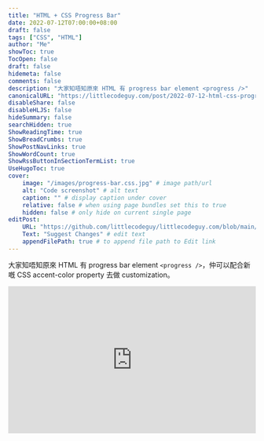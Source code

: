 ```yaml
---
title: "HTML + CSS Progress Bar"
date: 2022-07-12T07:00:00+08:00
draft: false
tags: ["CSS", "HTML"]
author: "Me"
showToc: true
TocOpen: false
draft: false
hidemeta: false
comments: false
description: "大家知唔知原來 HTML 有 progress bar element <progress />"
canonicalURL: "https://littlecodeguy.com/post/2022-07-12-html-css-progress-bar"
disableShare: false
disableHLJS: false
hideSummary: false
searchHidden: true
ShowReadingTime: true
ShowBreadCrumbs: true
ShowPostNavLinks: true
ShowWordCount: true
ShowRssButtonInSectionTermList: true
UseHugoToc: true
cover:
    image: "/images/progress-bar.css.jpg" # image path/url
    alt: "Code screenshot" # alt text
    caption: "" # display caption under cover
    relative: false # when using page bundles set this to true
    hidden: false # only hide on current single page
editPost:
    URL: "https://github.com/littlecodeguy/littlecodeguy.com/blob/main/content"
    Text: "Suggest Changes" # edit text
    appendFilePath: true # to append file path to Edit link
---
```


大家知唔知原來 HTML 有 progress bar element `<progress />`，仲可以配合新嘅 CSS accent-color property 去做 customization。

<iframe height="300" style="width: 100%;" scrolling="no" title="progress bar with pure HTML + CSS" src="https://codepen.io/littlecodeguy/embed/NWYRPWo?default-tab=result" frameborder="no" loading="lazy" allowtransparency="true" allowfullscreen="true">
  See the Pen <a href="https://codepen.io/littlecodeguy/pen/NWYRPWo">
  progress bar with pure HTML + CSS</a> by littlecodeguy (<a href="https://codepen.io/littlecodeguy">@littlecodeguy</a>)
  on <a href="https://codepen.io">CodePen</a>.
</iframe>